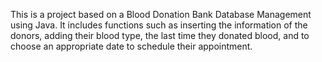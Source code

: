 This is a project based on a Blood Donation Bank Database Management using Java. 
It includes functions such as inserting the information of the donors, adding their blood type, the last time they donated blood, and to choose an appropriate date to schedule their appointment.
